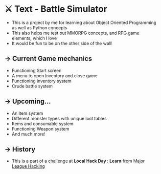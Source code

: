 # ⚔ Text - Battle Simulator

* This is a project by me for learning about Object Oriented Programming as well as Python concepts
* This also helps me test out MMORPG concepts, and RPG game elements, which I love
* It would be fun to be on the other side of the wall! 

## → Current Game mechanics

- Functioning Start screen
- A menu to open Inventory and close game
- Functioning inventory system
- Crude battle system

## → Upcoming...

- An item system
- Different monster types with unique loot tables
- Items and consumable system
- Functioning Weapon system
- And much more!

## → History

- This is a part of a challenge at **Local Hack Day : Learn** from [Major League Hacking](https://mlh.io/)
